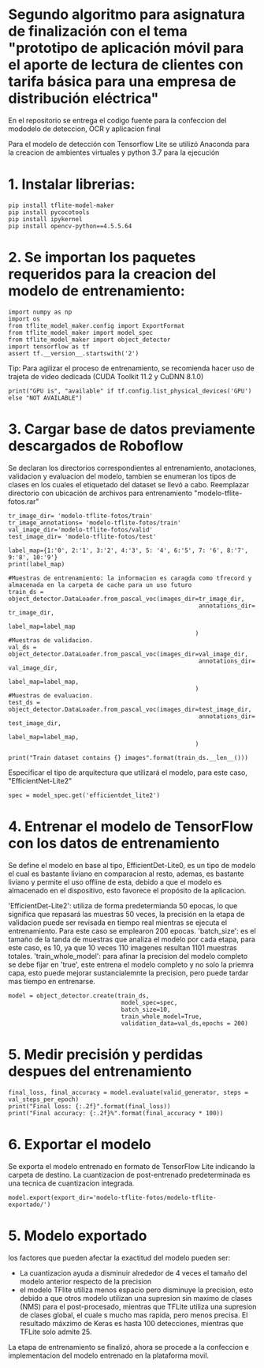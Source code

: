 # Segundo algoritmo para asignatura de finalización con el tema "prototipo de aplicación móvil para el aporte de lectura de clientes con tarifa básica para una empresa de distribución eléctrica"

En el repositorio se entrega el codigo fuente para la confeccion del mododelo de deteccion, OCR y aplicacion final

Para el modelo de detección con Tensorflow Lite se utilizó Anaconda para la creacion de ambientes virtuales y python 3.7 para la ejecución

# 1. Instalar librerias:

    pip install tflite-model-maker
    pip install pycocotools
    pip install ipykernel
    pip install opencv-python==4.5.5.64
    
# 2. Se importan los paquetes requeridos para la creacion del modelo de entrenamiento:

    import numpy as np
    import os
    from tflite_model_maker.config import ExportFormat
    from tflite_model_maker import model_spec
    from tflite_model_maker import object_detector
    import tensorflow as tf
    assert tf.__version__.startswith('2')
    
Tip: Para agilizar el proceso de entrenamiento, se recomienda hacer uso de trajeta de video dedicada (CUDA Toolkit 11.2 y CuDNN 8.1.0)

    print("GPU is", "available" if tf.config.list_physical_devices('GPU') else "NOT AVAILABLE")

# 3. Cargar base de datos previamente descargados de Roboflow

Se declaran los directorios correspondientes al entrenamiento, anotaciones, validacion y evaluacion del modelo, tambien se enumeran los tipos de clases en los cuales el etiquetado del dataset se llevó a cabo.
Reemplazar directorio con ubicación de archivos para entrenamiento "modelo-tflite-fotos.rar"

    tr_image_dir= 'modelo-tflite-fotos/train'
    tr_image_annotations= 'modelo-tflite-fotos/train'
    val_image_dir='modelo-tflite-fotos/valid'
    test_image_dir= 'modelo-tflite-fotos/test'

    label_map={1:'0', 2:'1', 3:'2', 4:'3', 5: '4', 6:'5', 7: '6', 8:'7', 9:'8', 10:'9'}
    print(label_map)

    #Muestras de entrenamiento: la informacion es caragda como tfrecord y almacenada en la carpeta de cache para un uso futuro
    train_ds = object_detector.DataLoader.from_pascal_voc(images_dir=tr_image_dir,
                                                          annotations_dir= tr_image_dir,
                                                          label_map=label_map
                                                         )
    #Muestras de validacion.
    val_ds = object_detector.DataLoader.from_pascal_voc(images_dir=val_image_dir,
                                                          annotations_dir= val_image_dir,
                                                          label_map=label_map,
                                                         )
    #Muestras de evaluacion.
    test_ds = object_detector.DataLoader.from_pascal_voc(images_dir=test_image_dir,
                                                          annotations_dir= test_image_dir,
                                                          label_map=label_map,
                                                         )

    print("Train dataset contains {} images".format(train_ds.__len__()))
    
Especificar el tipo de arquitectura que utilizará el modelo, para este caso, "EfficientNet-Lite2"

    spec = model_spec.get('efficientdet_lite2')
    
# 4. Entrenar el modelo de TensorFlow con los datos de entrenamiento

Se define el modelo en base al tipo, EfficientDet-Lite0, es un tipo de modelo el cual es bastante liviano en comparacion al resto, ademas, es bastante liviano y permite el uso offline de esta, debido a que el modelo es almacenado en el dispositivo, esto favorece el propósito de la aplicacion.

'EfficientDet-Lite2': utiliza de forma predetermianda 50 epocas, lo que significa que repasará las muestras 50 veces, la precisión en la etapa de validacion puede ser revisada en tiempo real mientras se ejecuta el entrenamiento. Para este caso se emplearon 200 epocas.
'batch_size': es el tamaño de la tanda de muestras que analiza el modelo por cada etapa, para este caso, es 10, ya que 10 veces 110 imagenes resultan 1101 muestras totales.
'train_whole_model': para afinar la precision del modelo completo se debe fijar en 'true', este entrena el modelo completo y no solo la priemra capa, esto puede mejorar sustancialemnte la precision, pero puede tardar mas tiempo en entrenarse.

    model = object_detector.create(train_ds, 
                                    model_spec=spec, 
                                    batch_size=10, 
                                    train_whole_model=True, 
                                    validation_data=val_ds,epochs = 200)
    
# 5. Medir precisión y perdidas despues del entrenamiento

    final_loss, final_accuracy = model.evaluate(valid_generator, steps = val_steps_per_epoch)
    print("Final loss: {:.2f}".format(final_loss))
    print("Final accuracy: {:.2f}%".format(final_accuracy * 100))
    
# 6. Exportar el modelo

Se exporta el modelo entrenado en formato de TensorFlow Lite indicando la carpeta de destino. La cuantizacion de post-entrenado predeterminada es una tecnica de cuantizacion integrada.
    
    model.export(export_dir='modelo-tflite-fotos/modelo-tflite-exportado/')
    
# 5. Modelo exportado

los factores que pueden afectar la exactitud del modelo pueden ser:

*   La cuantizacion ayuda a disminuir alrededor de 4 veces el tamaño del modelo anterior respecto de la precision
*   el modelo TFlite utiliza menos espacio pero disminuye la precision, esto debido a que otros modelo utilizan una supresion sin maximo de clases (NMS) para el post-procesado, mientras que TFLite utiliza una supresion de clases global, el cuale s mucho mas rapida, pero menos precisa. El resultado máxzimo de Keras es hasta 100 detecciones, mientras que TFLite solo admite 25.

La etapa de entrenamiento se finalizó, ahora se procede a la confeccion e implementacion del modelo entrenado en la plataforma movil.
    
    

